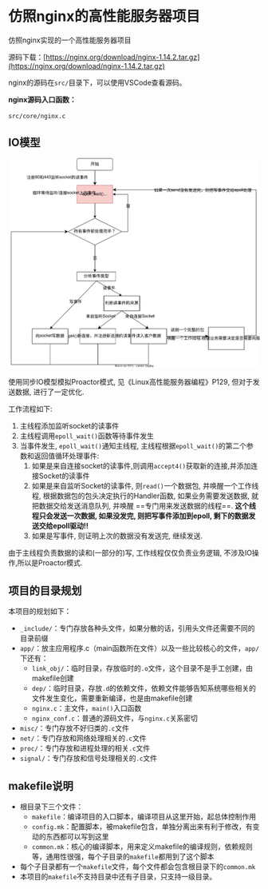 # 仿照nginx的高性能服务器项目

仿照nginx实现的一个高性能服务器项目

源码下载：[https://nginx.org/download/nginx-1.14.2.tar.gz](https://nginx.org/download/nginx-1.14.2.tar.gz)


nginx的源码在`src/`目录下，可以使用VSCode查看源码。

**nginx源码入口函数：**

`src/core/nginx.c`

## IO模型


![](pic/%E9%A1%B9%E7%9B%AEIO%E6%A8%A1%E5%9E%8B.svg)

使用同步IO模型模拟Proactor模式, 见《Linux高性能服务器编程》P129, 但对于发送数据, 进行了一定优化. 

工作流程如下:
1.  主线程添加监听socket的读事件
2.  主线程调用`epoll_wait()`函数等待事件发生
3.  当事件发生, `epoll_wait()`通知主线程, 主线程根据`epoll_wait()`的第二个参数和返回值循环处理事件:
    1.  如果是来自连接socket的读事件,则调用`accept4()`获取新的连接,并添加连接Socket的读事件
    2.  如果是来自监听Socket的读事件, 则`read()`一个数据包, 并唤醒一个工作线程, 根据数据包的包头决定执行的Handler函数, 如果业务需要发送数据, 就把数据交给发送消息队列, 并唤醒 ==专门用来发送数据的线程==. **这个线程只会发送一次数据, 如果没发完, 则把写事件添加到epoll, 剩下的数据发送交给epoll驱动!!**
    3.  如果是写事件, 则证明上次的数据没有发送完, 继续发送.

由于主线程负责数据的读和(一部分的)写, 工作线程仅仅负责业务逻辑, 不涉及IO操作,所以是Proactor模式.

## 项目的目录规划

本项目的规划如下：

-   `_include/`：专门存放各种头文件，如果分散的话，引用头文件还需要不同的目录前缀
-   `app/`：放主应用程序.c（main函数所在文件）以及一些比较核心的文件，`app/`下还有：
    -   `link_obj/`：临时目录，存放临时的`.o`文件，这个目录不是手工创建，由makefile创建
    -   `dep/`：临时目录，存放`.d`的依赖文件，依赖文件能够告知系统哪些相关的文件发生变化，需要重新编译，也是由makefile创建
    -   `nginx.c`：主文件，`main()`入口函数
    -   `nginx_conf.c`：普通的源码文件，与`nginx.c`关系密切
-   `misc/`：专门存放不好归类的`.c`文件
-   `net/`：专门存放和网络处理相关的`.c`文件
-   `proc/`：专门存放和进程处理的相关`.c`文件
-   `signal/`：专门存放和信号处理相关的`.c`文件

## makefile说明
-   根目录下三个文件：
    -   `makefile`：编译项目的入口脚本，编译项目从这里开始，起总体控制作用
    -   `config.mk`：配置脚本，被makefile包含，单独分离出来有利于修改，有变动的东西都可以写到这里
    -   `common.mk`：核心的编译脚本，用来定义makefile的编译规则，依赖规则等，通用性很强，每个子目录的`makefile`都用到了这个脚本
-   每个子目录都有一个`makefile`文件，每个文件都会包含根目录下的`common.mk`
-   本项目的`makefile`不支持目录中还有子目录，只支持一级目录。

